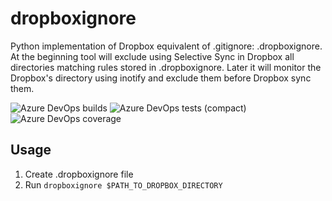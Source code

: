 # dropboxignore
Python implementation of Dropbox equivalent of .gitignore: .dropboxignore.
At the beginning tool will exclude using Selective Sync in Dropbox all directories matching rules stored in .dropboxignore. Later it will monitor the Dropbox's directory using inotify and exclude them before Dropbox sync them.

![Azure DevOps builds](https://img.shields.io/azure-devops/build/michalpkarol/dropboxignore/1.svg?style=flat-square)
![Azure DevOps tests (compact)](https://img.shields.io/azure-devops/tests/michalpkarol/dropboxignore/1.svg?compact_message&style=flat-square)
![Azure DevOps coverage](https://img.shields.io/azure-devops/coverage/michalpkarol/dropboxignore/1.svg?style=flat-square)

## Usage
1) Create .dropboxignore file
2) Run `dropboxignore $PATH_TO_DROPBOX_DIRECTORY`
